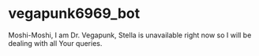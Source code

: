 # vegapunk6969_bot
Moshi-Moshi, I am Dr. Vegapunk, Stella is unavailable right now so I will be dealing with all Your queries.

